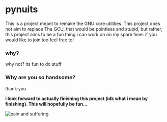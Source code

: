 # pynuits

This is a project meant to remake the GNU core utilities. This project does not aim to replace The GCU, that would be pointless and stupid, but rather, this project aims to be a fun thing i can work on on my spare time. if you would like to join too feel free to! 

### why?

why not? its fun to do stuff

### Why are you so handsome?

thank you


**i look forward to actually finishing this project (idk what i mean by finishing). This will hopefully be fun...**

![pain and suffering](https://i.pinimg.com/originals/07/b9/6a/07b96a80cf82da808a6092cf05a3698d.gif)
